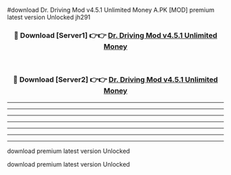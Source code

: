 #download Dr. Driving Mod v4.5.1 Unlimited Money A.PK [MOD] premium latest version Unlocked jh291 



<div align="center">
<h3>🔴 Download [Server1] 👉👉 <a href="https://download1apk.web.app/">Dr. Driving Mod v4.5.1 Unlimited Money</a></h3><br>

<h3>🔴 Download [Server2] 👉👉 <a href="https://download1apk.web.app/">Dr. Driving Mod v4.5.1 Unlimited Money</a></h3>
</div>





----------------------------------------------------------

----------------------------------------------------------

----------------------------------------------------------

----------------------------------------------------------

----------------------------------------------------------

----------------------------------------------------------

----------------------------------------------------------

download premium latest version Unlocked

download premium latest version Unlocked
